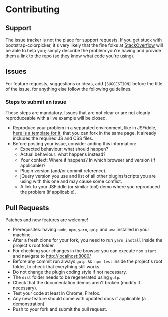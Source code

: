 # Contributing

## Support

The issue tracker is not the place for support requests. If you get stuck with bootstrap-colorpicker, it's very likely
that the fine folks at [StackOverflow](http://stackoverflow.com/) will be able to help you; simply describe the problem
you're having and provide them a link to the repo (so they know what code you're using).


## Issues
For feature requests, suggestions or ideas, add `[SUGGESTION]` before the title of the issue, for anything else follow
the following guidelines.

### Steps to submit an issue
These steps are mandatory. Issues that are not clear or are not clearly reproduceable with a live example will be closed.

- Reproduce your problem in a separated environment, like in JSFiddle,
  [here is a template for it](http://jsfiddle.net/0vopxm13/157/), that you can fork in the same page.
  It already includes the required JS and CSS files.
- Before posting your issue, consider adding this information:
  * Expected behaviour: what should happen?
  * Actual behaviour: what happens instead?
  * Your context: Where it happens? In which browser and version (if applicable)?
  * Plugin version (and/or commit reference).
  * jQuery version you use and list of all other plugins/scripts you are using with this one and may cause some conflict.
  * A link to your JSFiddle (or similar tool) demo where you reproduced the problem (if applicable).

## Pull Requests

Patches and new features are welcome!

- Prerequisites: having `node`, `npm`, `yarn`, `gulp` and `ava` installed in your machine.
- After a fresh clone for your fork, you need to run `yarn install` inside the project's root folder.
- For checking your changes in the browser you can execute `npm start` and navigate to 
  [http://localhost:8080/](http://localhost:8080/)
- Before any commit run always `gulp && npm test` inside the project's root folder, to check that everything still works.
- Do not change the plugin coding style if not necessary.
- The `dist` folder needs to be regenerated using `gulp`.
- Check that the documentation demos aren't broken (modify if necessary).
- Test your code at least in Chrome, Firefox.
- Any new feature should come with updated docs if applicable (a demonstration).
- Push to your fork and submit the pull request.
